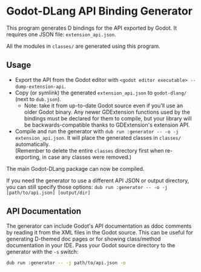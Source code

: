 Godot-DLang API Binding Generator
=============================
This program generates D bindings for the API exported by Godot. It requires one JSON file: `extension_api.json`.

All the modules in `classes/` are generated using this program.

Usage
-----
- Export the API from the Godot editor with `<godot editor executable> --dump-extension-api`.
- Copy (or symlink) the generated `extension_api.json` to `godot-dlang/` (next to `dub.json`).
  - Note: take it from up-to-date Godot source even if you'll use an older Godot binary. Any newer GDExtension functions used by the bindings must be declared for them to compile, but your library will be backwards-compatible thanks to GDExtension's extension API.
- Compile and run the generator with `dub run :generator -- -o -j extension_api.json`. It will place the generated classes in `classes/` automatically.  
(Remember to delete the entire `classes` directory first when re-exporting, in case any classes were removed.)

The main Godot-DLang package can now be compiled.

If you need the generator to use a different API JSON or output directory, you can still specify those options: `dub run :generator -- -o -j [path/to/api.json] [output/dir]`

API Documentation
-----------------
The generator can include Godot's API documentation as ddoc comments by reading it from the XML files in the Godot source. This can be useful for generating D-themed doc pages or for showing class/method documentation in your IDE. Pass your Godot source directory to the generator with the `-s` switch:  

``` sh
dub run :generator -- -j path/to/api.json -o
```


